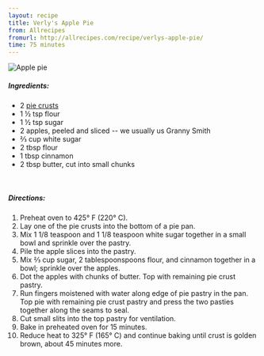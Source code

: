 ```yaml
---
layout: recipe
title: Verly's Apple Pie
from: Allrecipes
fromurl: http://allrecipes.com/recipe/verlys-apple-pie/
time: 75 minutes
---
```


![Apple pie](/assets/img/applepie.png)

##### Ingredients:

* 2 [pie crusts](http://recipes.lucywyman.me/pie-crust.html)
* 1 ½ tsp flour
* 1 ½ tsp sugar
* 2 apples, peeled and sliced -- we usually us Granny Smith
* ⅔ cup white sugar
* 2 tbsp flour
* 1 tbsp cinnamon
* 2 tbsp butter, cut into small chunks

<br>

##### Directions:

1. Preheat oven to 425° F (220° C).
2. Lay one of the pie crusts into the bottom of a pie pan. 
3. Mix 1 1/8 teaspoon and 1 1/8 teaspoon white sugar together in a small bowl and sprinkle over the pastry.
4. Pile the apple slices into the pastry. 
5. Mix ⅔ cup sugar, 2 tablespoonspoons flour, and cinnamon together in a bowl; sprinkle over the apples. 
6. Dot the apples with chunks of butter. Top with remaining pie crust pastry.
7. Run fingers moistened with water along edge of pie pastry in the pan. Top pie with remaining pie crust pastry and press the two pasties together along the seams to seal. 
8. Cut small slits into the top pastry for ventilation.
9. Bake in preheated oven for 15 minutes. 
10. Reduce heat to 325° F (165° C) and continue baking until crust is golden brown, about 45 minutes more.
